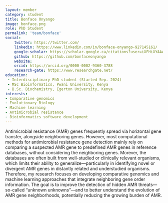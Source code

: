```yaml
---
layout: member
category: student
title: Bonface Onyango
image: bonface.png
role: PhD Student
permalink: 'team/bonface'
social:
    twitter: https://twitter.com/
    linkedin: https://www.linkedin.com/in/bonface-onyango-927145161/
    google-scholar: https://scholar.google.ca/citations?user=iXFHiXYAAAAJ&hl=en
    github: https://github.com/bonfaceonyango
    website:
    orcid: https://orcid.org/0000-0002-9360-3788
    research-gate: https://www.researchgate.net/
education:
 - Interdisciplinary PhD student (Started Sep. 2024)
 - MSc Bioinformatics, Pwani University, Kenya 
 - B.Sc. Biochemistry, Egerton University, Kenya
interests:
- Comparative genomics
- Evolutionary Biology
- Machine learning
- Antimicrobial resistance
- Bioinformatics software development
---
```

Antimicrobial resistance (AMR) genes frequently spread via horizontal gene transfer, alongside neighboring genes. However, most computational methods for antimicrobial resistance gene detection mainly rely on comparing a suspected AMR gene to predefined AMR genes in reference databases, without considering the neighboring genes. Morever, the databases are often built from well-studied or clinically relevant organisms, which limits their ability to generalize—particularly in identifying novel or divergent AMR genes in distantly related and understudied organisms. Therefore, my research focuses on developing comparative genomics and machine learning approaches that integrate neighboring gene order information. The goal is to improve the detection of hidden AMR threats—so-called “unknown unknowns”—and to better understand the evolution of AMR gene neighborhoods, potentially reducing the growing burden of AMR.